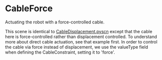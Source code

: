 # CableForce

Actuating the robot with a force-controlled cable.

This scene is identical to [CableDisplacement.pyscn](CableDisplacement.pyscn) except that the cable here is force-controlled rather than displacement controlled. To understand more about direct cable actuation, see that example first. 
In order to control the cable via force instead of displacement, we use the valueType field when defining the CableConstraint, setting it to 'force'.
